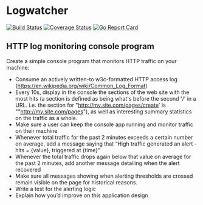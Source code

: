 # Logwatcher

[![Build Status](https://travis-ci.org/rustx/logwatcher.svg?branch=master)](https://travis-ci.org/rustx/logwatcher)
[![Coverage Status](https://coveralls.io/repos/github/rustx/logwatcher/badge.svg?branch=master)](https://coveralls.io/github/rustx/logwatcher?branch=master)
[![Go Report Card](https://goreportcard.com/badge/github.com/rustx/logwatcher)](https://goreportcard.com/report/github.com/rustx/logwatcher)

## HTTP log monitoring console program

Create a simple console program that monitors HTTP traffic on your machine:

 *  Consume an actively written-to w3c-formatted HTTP access log (https://en.wikipedia.org/wiki/Common_Log_Format)
 *  Every 10s, display in the console the sections of the web site with the most hits (a section is defined as being what's before the second '/' in a URL. i.e. the section for "http://my.site.com/pages/create' is ""http://my.site.com/pages"), as well as interesting summary statistics on the traffic as a whole.
 *  Make sure a user can keep the console app running and monitor traffic on their machine
 *  Whenever total traffic for the past 2 minutes exceeds a certain number on average, add a message saying that “High traffic generated an alert - hits = {value}, triggered at {time}”
 *  Whenever the total traffic drops again below that value on average for the past 2 minutes, add another message detailing when the alert recovered
 *  Make sure all messages showing when alerting thresholds are crossed remain visible on the page for historical reasons.
 *  Write a test for the alerting logic
 *  Explain how you’d improve on this application design
